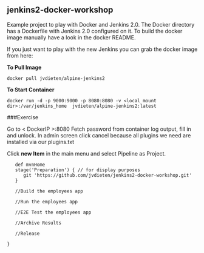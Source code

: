 ## jenkins2-docker-workshop

Example project to play with Docker and Jenkins 2.0. The Docker directory 
has a Dockerfile with Jenkins 2.0 configured on it. To build the docker image manually 
have a look in the docker README.

If you just want to play with the new Jenkins you can grab the docker image from here:

**To Pull Image**

`docker pull jvdieten/alpine-jenkins2`

**To Start Container**

`docker run -d -p 9000:9000 -p 8080:8080 -v <local mount dir>:/var/jenkins_home 
jvdieten/alpine-jenkins2:latest `


###Exercise

Go to < DockerIP >:8080 Fetch password from container log output, fill in and unlock. 
In admin screen click cancel because all plugins we need are installed via our plugins.txt

Click **new Item** in the main menu and select Pipeline as Project.

```node {
   def mvnHome
   stage('Preparation') { // for display purposes
      git 'https://github.com/jvdieten/jenkins2-docker-workshop.git'
   }
   
   //Build the employees app
   
   //Run the employees app
   
   //E2E Test the employees app
   
   //Archive Results
   
   //Release
   
}
```
